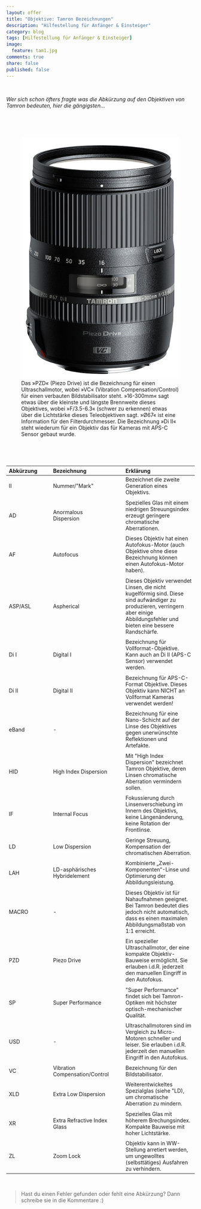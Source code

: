 ```yaml
---
layout: offer
title: "Objektive: Tamron Bezeichnungen"
description: "Hilfestellung für Anfänger & Einsteiger"
category: blog
tags: [Hilfestellung für Anfänger & Einsteiger]
image:
  feature: tam1.jpg
comments: true
share: false
published: false
---
```

 
  


    



*Wer sich schon öfters fragte was die Abkürzung auf den Objektiven von Tamron bedeuten, hier die gängigsten...* 
 
  


    







 
  


    






<figure>
<img src="/images/tam.jpg"/>
<figcaption>Das »PZD« (Piezo Drive) ist die Bezeichnung für einen Ultraschallmotor, wobei »VC« (Vibration Compensation/Control) für einen verbauten Bildstabilisator steht. »16-300mm« sagt etwas über die kleinste und längste Brennweite dieses Objektives, wobei »F/3.5-6.3« (schwer zu erkennen) etwas über die Lichtstärke dieses Teleobjektiven sagt. »Ø67« ist eine Information für den Filterdurchmesser. Die Bezeichnung »Di II« steht  wiederum für ein Objektiv das für Kameras mit APS-C Sensor gebaut wurde.</figcaption>
</figure>

 
  


    







 
  


    






| Abkürzung | | | Bezeichnung | | | Erklärung | 
| :-------- |:-------- | :-------- | :-------- | :-------- | :-------- |:-------- |
| II  | | |Nummer/"Mark"| | |Bezeichnet die zweite Generation eines Objektivs. 	   ||
| |  |  ||
| AD | | |Anormalous Dispersion | | | Spezielles Glas mit einem niedrigen Streuungsindex erzeugt geringere chromatische Aberrationen.	   ||
| |  |  ||
| AF | | |Autofocus | | | Dieses Objektiv hat einen Autofokus-Motor (auch Objektive ohne diese Bezeichnung können einen Autofokus-Motor haben). ||
| |  |  ||
| ASP/ASL | | |Aspherical | | | Dieses Objektiv verwendet Linsen, die nicht kugelförmig sind. Diese sind aufwändiger zu produzieren, verringern aber einige Abbildungsfehler und bieten eine bessere Randschärfe.	   ||
| |  |  ||
| Di I | | |Digital I | | |Bezeichnung für Vollformat-Objektive. Kann auch an Di II (APS-C Sensor) verwendet werden.	   ||
| |  |  ||
| Di II | | | Digital II | | |Bezeichnung für APS-C-Format Objektive. Dieses Objektiv kann NICHT an Vollformat Kameras verwendet werden! 	   ||
| |  |  ||
| eBand | | | - | | |Bezeichnung für eine Nano-Schicht auf der Linse des Objektives gegen unerwünschte Reflektionen und Artefakte. 	   ||
| |  |  ||
| HID | | | High Index Dispersion | | |Mit "High Index Dispersion" bezeichnet Tamron Objektive, deren Linsen chromatische Aberration vermindern sollen. 	   ||
| |  |  ||
| IF | | | Internal Focus | | |Fokussierung durch Linsenverschiebung im Innern des Objektivs, keine Längenänderung, keine Rotation der Frontlinse. 	   ||
| |  |  ||
| LD | | | Low Dispersion | | |Geringe Streuung, Kompensation der chromatischen Aberration. 	   ||
| |  |  ||
| LAH | | | LD-asphärisches Hybridelement | | |Kombinierte „Zwei-Komponenten“-Linse und Optimierung der Abbildungsleistung.	   ||
| |  |  ||
| MACRO | | | - | | |  Dieses Objektiv ist für Nahaufnahmen geeignet. Bei Tamron bedeutet dies jedoch nicht automatisch, dass es einen maximalen Abbildungsmaßstab von 1:1 erreicht.	   ||
| |  |  ||
| PZD | | | Piezo Drive | | |  Ein spezieller Ultraschallmotor, der eine kompakte Objektiv-Bauweise ermöglicht. Sie erlauben i.d.R. jederzeit den manuellen Eingriff in den Autofokus.	   ||
| |  |  ||
| SP| | | Super Performance | | |  "Super Performance" findet sich bei Tamron-Optiken mit höchster optisch-mechanischer Qualität.	   ||
| |  |  ||
| USD | | | - | | |  Ultraschallmotoren sind im Vergleich zu Micro-Motoren schneller und leiser. Sie erlauben i.d.R. jederzeit den manuellen Eingriff in den Autofokus.	   ||
| |  |  ||
| VC | | | Vibration Compensation/Control | | |  Bezeichnung für den Bildstabilisator.	   ||
| |  |  ||
| XLD | | | Extra Low Dispersion | | |  Weiterentwickeltes Spezialglas (siehe "LD), um chromatische Aberration zu mindern.	   ||
| |  |  ||
| XR | | | Extra Refractive Index Glass | | |  Spezielles Glas mit höherem Brechungsindex. Kompakte Bauweise mit hoher Lichtstärke.	   ||
| |  |  ||
| ZL | | | Zoom Lock | | |  Objektiv kann in WW-Stellung arretiert werden, um ungewolltes (selbsttätiges) Ausfahren zu verhindern.	   ||
 
  


    



> Hast du einen Fehler gefunden oder fehlt eine Abkürzung? Dann schreibe sie in die Kommentare :)









 
  


    






 
  


    




